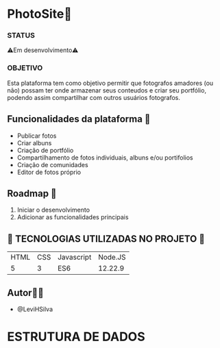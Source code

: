 <h1>PhotoSite📸</h1>

### STATUS 
⚠️Em desenvolvimento⚠️

### OBJETIVO
Esta plataforma tem como objetivo permitir que fotografos amadores (ou não) possam ter onde armazenar seus conteudos e criar seu portfólio, podendo assim compartilhar com outros usuários fotografos.

## Funcionalidades da plataforma 📌
+ Publicar fotos
+ Criar albuns
+ Criação de portfólio
+ Compartilhamento de fotos individuais, albuns e/ou portifolios 
+ Criação de comunidades 
+ Editor de fotos próprio

## Roadmap 📌
1. Iniciar o desenvolvimento
2. Adicionar as funcionalidades principais

## 🔧 TECNOLOGIAS UTILIZADAS NO PROJETO 🔧
<table>
  <tr>
  <td>HTML</td>
  <td>CSS</td>
  <td>Javascript</td>
  <td>Node.JS</td>
  </tr>
   <tr>
  <td>5</td>
  <td>3</td>
  <td>ES6</td>
  <td>12.22.9</td>
  </tr>
</table>

## Autor👨‍💻
 - @LeviHSilva
 
# ESTRUTURA DE DADOS
